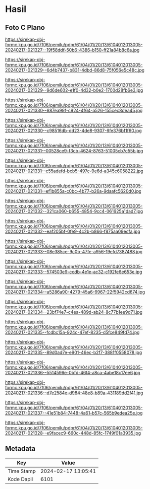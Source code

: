 # Hasil

## Foto C Plano

https://sirekap-obj-formc.kpu.go.id/7f06/pemilu/pdpr/61/04/01/20/13/6104012013005-20240217-021327--19f58ddf-50b6-4386-b150-ff21a84b8c6a.jpg

https://sirekap-obj-formc.kpu.go.id/7f06/pemilu/pdpr/61/04/01/20/13/6104012013005-20240217-021329--6d4b7437-b831-4dbd-86d8-75f056e5c48c.jpg

https://sirekap-obj-formc.kpu.go.id/7f06/pemilu/pdpr/61/04/01/20/13/6104012013005-20240217-021329--9d6de602-e1f0-4d32-b0e2-1700d28fb6e3.jpg

https://sirekap-obj-formc.kpu.go.id/7f06/pemilu/pdpr/61/04/01/20/13/6104012013005-20240217-021330--887ea99f-c924-4f64-a526-155cec8dea45.jpg

https://sirekap-obj-formc.kpu.go.id/7f06/pemilu/pdpr/61/04/01/20/13/6104012013005-20240217-021330--c98516db-dd23-4de8-9307-6fe376bf1f60.jpg

https://sirekap-obj-formc.kpu.go.id/7f06/pemilu/pdpr/61/04/01/20/13/6104012013005-20240217-021331--00528ce9-f3cb-4624-8763-51005cb7c55b.jpg

https://sirekap-obj-formc.kpu.go.id/7f06/pemilu/pdpr/61/04/01/20/13/6104012013005-20240217-021331--c55adefd-bcb5-497c-9e6d-a345c6058222.jpg

https://sirekap-obj-formc.kpu.go.id/7f06/pemilu/pdpr/61/04/01/20/13/6104012013005-20240217-021331--ef1b855a-c0bc-4b77-b26a-9daafc5620d0.jpg

https://sirekap-obj-formc.kpu.go.id/7f06/pemilu/pdpr/61/04/01/20/13/6104012013005-20240217-021332--321ca060-b655-4854-9cc4-061625a1dad7.jpg

https://sirekap-obj-formc.kpu.go.id/7f06/pemilu/pdpr/61/04/01/20/13/6104012013005-20240217-021332--eaf205bf-0fe9-4c2b-b866-f875aa09ecfa.jpg

https://sirekap-obj-formc.kpu.go.id/7f06/pemilu/pdpr/61/04/01/20/13/6104012013005-20240217-021333--08e385ce-9c0b-47fe-a956-19efd7387488.jpg

https://sirekap-obj-formc.kpu.go.id/7f06/pemilu/pdpr/61/04/01/20/13/6104012013005-20240217-021333--574503e9-ccdb-4e1e-ac32-c192fe6e653e.jpg

https://sirekap-obj-formc.kpu.go.id/7f06/pemilu/pdpr/61/04/01/20/13/6104012013005-20240217-021334--a5286a90-4279-45a6-9967-22f5942cd674.jpg

https://sirekap-obj-formc.kpu.go.id/7f06/pemilu/pdpr/61/04/01/20/13/6104012013005-20240217-021334--23bf74e7-c4ea-489d-ab24-8c77b1ee9d71.jpg

https://sirekap-obj-formc.kpu.go.id/7f06/pemilu/pdpr/61/04/01/20/13/6104012013005-20240217-021335--fcdbc15a-924c-47ef-8235-d5fce849fd74.jpg

https://sirekap-obj-formc.kpu.go.id/7f06/pemilu/pdpr/61/04/01/20/13/6104012013005-20240217-021335--89d0ad7e-e901-46ec-b2f7-3881f0558078.jpg

https://sirekap-obj-formc.kpu.go.id/7f06/pemilu/pdpr/61/04/01/20/13/6104012013005-20240217-021336--5514596e-0bfd-46f4-a8ca-4abe18c17ee6.jpg

https://sirekap-obj-formc.kpu.go.id/7f06/pemilu/pdpr/61/04/01/20/13/6104012013005-20240217-021336--d7e2584e-d984-48e8-b89a-431189dd2f41.jpg

https://sirekap-obj-formc.kpu.go.id/7f06/pemilu/pdpr/61/04/01/20/13/6104012013005-20240217-021337--41e51b84-7448-4a61-b57c-565b9edea25e.jpg

https://sirekap-obj-formc.kpu.go.id/7f06/pemilu/pdpr/61/04/01/20/13/6104012013005-20240217-021328--e9facec9-660c-448d-85fc-1749f01a3935.jpg


## Metadata

| Key        | Value               |
| ---------- | ------------------- |
| Time Stamp | 2024-02-17 13:05:41 |
| Kode Dapil | 6101                |



